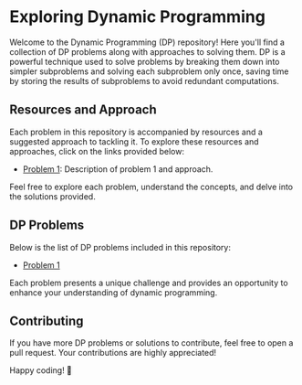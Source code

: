 # Exploring Dynamic Programming

Welcome to the Dynamic Programming (DP) repository! Here you'll find a collection of DP problems along with approaches to solving them. DP is a powerful technique used to solve problems by breaking them down into simpler subproblems and solving each subproblem only once, saving time by storing the results of subproblems to avoid redundant computations.

## Resources and Approach

Each problem in this repository is accompanied by resources and a suggested approach to tackling it. To explore these resources and approaches, click on the links provided below:

- [Problem 1](link_to_problem_1): Description of problem 1 and approach.

Feel free to explore each problem, understand the concepts, and delve into the solutions provided.

## DP Problems

Below is the list of DP problems included in this repository:

- [Problem 1](link_to_problem_1)

Each problem presents a unique challenge and provides an opportunity to enhance your understanding of dynamic programming.

## Contributing

If you have more DP problems or solutions to contribute, feel free to open a pull request. Your contributions are highly appreciated!

Happy coding! 🚀
